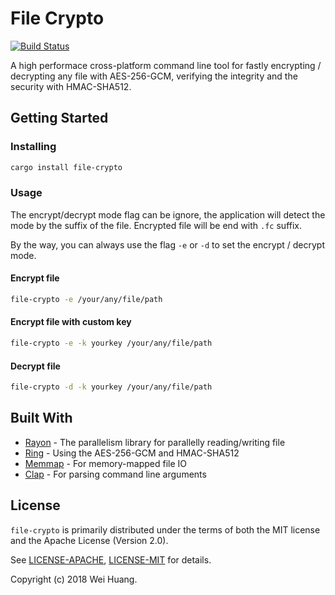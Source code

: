 # File Crypto
[![Build Status](https://travis-ci.com/cuebyte/file-crypto.svg?branch=master)](https://travis-ci.com/cuebyte/file-crypto)


A high performace cross-platform command line tool for fastly encrypting / decrypting any file with AES-256-GCM, verifying the integrity and the security with HMAC-SHA512.

## Getting Started
### Installing
```bash
cargo install file-crypto
```

### Usage
The encrypt/decrypt mode flag can be ignore, the application will detect the mode by the suffix of the file. Encrypted file will be end with `.fc` suffix.

By the way, you can always use the flag `-e` or `-d` to set the encrypt / decrypt mode.
#### Encrypt file
```bash
file-crypto -e /your/any/file/path
```

#### Encrypt file with custom key
```bash
file-crypto -e -k yourkey /your/any/file/path
```

#### Decrypt file
```bash
file-crypto -d -k yourkey /your/any/file/path
```

## Built With

* [Rayon](https://crates.io/crates/rayon/) - The parallelism library for parallelly reading/writing file
* [Ring](https://crates.io/crates/ring/) - Using the AES-256-GCM and HMAC-SHA512
* [Memmap](https://crates.io/crates/memmap/) - For memory-mapped file IO
* [Clap](https://crates.io/crates/clap/) - For parsing command line arguments

## License

`file-crypto` is primarily distributed under the terms of both the MIT license and the Apache License (Version 2.0).

See [LICENSE-APACHE](LICENSE-APACHE), [LICENSE-MIT](LICENSE-MIT) for details.

Copyright (c) 2018 Wei Huang.